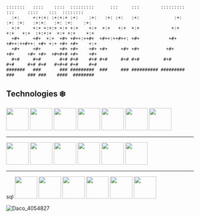   ```
  :::::::   ::::    ::::  :::::::::      :::     :::        :::::::::     :::     ::::    :::  ::::::::  
    :+:     +:+:+: :+:+:+ :+:    :+:   :+: :+:   :+:             :+:    :+: :+:   :+:+:   :+: :+:    :+: 
    +:+     +:+ +:+:+ +:+ +:+    +:+  +:+   +:+  +:+            +:+    +:+   +:+  :+:+:+  +:+ +:+    +:+ 
    +#+     +#+  +:+  +#+ +#++:++#+  +#++:++#++: +#+           +#+    +#++:++#++: +#+ +:+ +#+ +#+    +:+ 
    +#+     +#+       +#+ +#+    +#+ +#+     +#+ +#+          +#+     +#+     +#+ +#+  +#+#+# +#+    +#+ 
    #+#     #+#       #+# #+#    #+# #+#     #+# #+#         #+#      #+#     #+# #+#   #+#+# #+#    #+# 
  #######   ###       ### #########  ###     ### ########## ######### ###     ### ###    ####  ########  
  ```


## Technologies ❄️
<img src="https://user-images.githubusercontent.com/45575898/132363723-f7bae9a4-99e1-40dd-9e9e-77440aee4586.png" width="60" height="60" /> <img src="https://user-images.githubusercontent.com/45575898/132371234-3dc7f969-c250-4bd4-a615-ab416c74fca3.png" width="60" height="60" />
<img src="https://user-images.githubusercontent.com/45575898/132365702-d8f3ea21-2527-457c-9137-177b60c62eca.png" width="60" height="60" />
<img src="https://user-images.githubusercontent.com/45575898/132365706-1a3e7269-7aec-4106-87ca-957e6d64de1a.png" width="60" height="60" />
<img src="https://user-images.githubusercontent.com/45575898/132365038-325720e3-221a-4f5f-9dfa-55a4f5479fc9.png" width="60" height="60" />
<img src="https://user-images.githubusercontent.com/45575898/132370096-0443f3da-b637-48cb-8391-ca9137d47f07.png" width="60" height="60" />
<img src="https://user-images.githubusercontent.com/77233335/117994234-10286780-b349-11eb-86ce-8590604e86e3.png" width="60" height="60" />

----
<img src="https://user-images.githubusercontent.com/45575898/132367126-9b622fab-9d33-42b6-8a5f-afefb255e39f.png" width="60" height="60" /> <img src="https://user-images.githubusercontent.com/77233335/117479080-910dea80-af68-11eb-9e5b-292e11de881e.png" width="60" height="60" />
<img src="https://user-images.githubusercontent.com/45575898/132365036-ff2ec718-9d3a-4ece-9a9f-54b28c9ac4c4.png" width="60" height="60" />
<img src="https://user-images.githubusercontent.com/45575898/132370096-0443f3da-b637-48cb-8391-ca9137d47f07.png" width="60" height="60" />
<img src="https://user-images.githubusercontent.com/77233335/117479087-91a68100-af68-11eb-9031-f1a99bae3fe4.png" width="60" height="60" />
<img src="https://user-images.githubusercontent.com/77233335/117479085-91a68100-af68-11eb-81f4-ac15035646c5.png" width="60" height="60" />

----
sql
<img src="https://user-images.githubusercontent.com/45575898/132365047-95a5d0bb-ab16-43db-b39e-23d88d0bbe64.png" width="60" height="60" /> <img src="https://user-images.githubusercontent.com/45575898/132365042-e55f987d-7d75-4235-b46d-b37d13a306ff.png" width="60" height="60" />
<img src="https://user-images.githubusercontent.com/45575898/132367132-73d0d37e-ca69-47c9-8e81-776e8f7248bd.png" width="60" height="60" />
<img src="https://user-images.githubusercontent.com/45575898/132367139-da17878d-1ff4-457b-a607-1e11324016b3.png" width="60" height="60" />
<img src="https://user-images.githubusercontent.com/45575898/132367145-a908dd05-2cd0-4e35-a349-1baa3c5fd15f.png" width="60" height="60" />
<img src="https://user-images.githubusercontent.com/45575898/132367129-8bfc5ced-8f22-484e-b407-b5c5e2c3a87a.png" width="60" height="60" />








![Daco_4054827](https://user-images.githubusercontent.com/45575898/132367258-a7e8de69-ecba-40ff-b1de-5ea5bae4eb8f.png)

